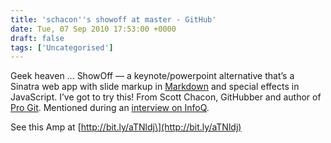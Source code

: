 ```yaml
---
title: 'schacon''s showoff at master - GitHub'
date: Tue, 07 Sep 2010 17:53:00 +0000
draft: false
tags: ['Uncategorised']
---
```


Geek heaven … ShowOff — a keynote/powerpoint alternative that’s a Sinatra web app with slide markup in [Markdown](http://daringfireball.net/projects/markdown/) and special effects in JavaScript. I’ve got to try this! From Scott Chacon, GitHubber and author of [Pro Git](http://progit.org/book/). Mentioned during an [interview on InfoQ](http://www.infoq.com/interviews/chacon-github).

See this Amp at \[http://bit.ly/aTNldj\](http://bit.ly/aTNldj)